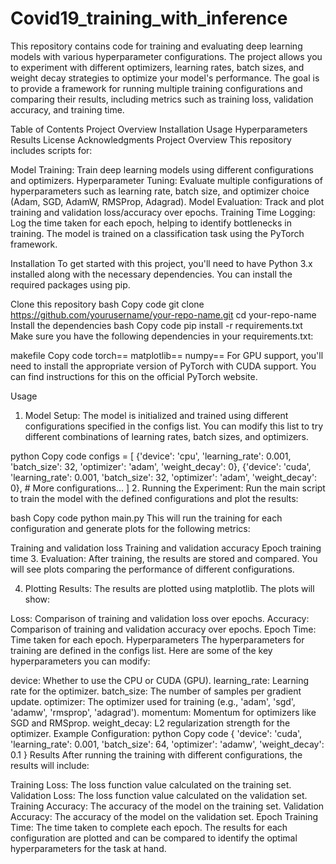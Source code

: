 # Covid19_training_with_inference

This repository contains code for training and evaluating deep learning models with various hyperparameter configurations. The project allows you to experiment with different optimizers, learning rates, batch sizes, and weight decay strategies to optimize your model's performance. The goal is to provide a framework for running multiple training configurations and comparing their results, including metrics such as training loss, validation accuracy, and training time.

Table of Contents
Project Overview
Installation
Usage
Hyperparameters
Results
License
Acknowledgments
Project Overview
This repository includes scripts for:

Model Training: Train deep learning models using different configurations and optimizers.
Hyperparameter Tuning: Evaluate multiple configurations of hyperparameters such as learning rate, batch size, and optimizer choice (Adam, SGD, AdamW, RMSProp, Adagrad).
Model Evaluation: Track and plot training and validation loss/accuracy over epochs.
Training Time Logging: Log the time taken for each epoch, helping to identify bottlenecks in training.
The model is trained on a classification task using the PyTorch framework.

Installation
To get started with this project, you'll need to have Python 3.x installed along with the necessary dependencies. You can install the required packages using pip.

Clone this repository
bash
Copy code
git clone https://github.com/yourusername/your-repo-name.git
cd your-repo-name
Install the dependencies
bash
Copy code
pip install -r requirements.txt
Make sure you have the following dependencies in your requirements.txt:

makefile
Copy code
torch==<version>
matplotlib==<version>
numpy==<version>
For GPU support, you'll need to install the appropriate version of PyTorch with CUDA support. You can find instructions for this on the official PyTorch website.

Usage
1. Model Setup:
The model is initialized and trained using different configurations specified in the configs list. You can modify this list to try different combinations of learning rates, batch sizes, and optimizers.

python
Copy code
configs = [
    {'device': 'cpu', 'learning_rate': 0.001, 'batch_size': 32, 'optimizer': 'adam', 'weight_decay': 0},
    {'device': 'cuda', 'learning_rate': 0.001, 'batch_size': 32, 'optimizer': 'adam', 'weight_decay': 0},
    # More configurations...
]
2. Running the Experiment:
Run the main script to train the model with the defined configurations and plot the results:

bash
Copy code
python main.py
This will run the training for each configuration and generate plots for the following metrics:

Training and validation loss
Training and validation accuracy
Epoch training time
3. Evaluation:
After training, the results are stored and compared. You will see plots comparing the performance of different configurations.

4. Plotting Results:
The results are plotted using matplotlib. The plots will show:

Loss: Comparison of training and validation loss over epochs.
Accuracy: Comparison of training and validation accuracy over epochs.
Epoch Time: Time taken for each epoch.
Hyperparameters
The hyperparameters for training are defined in the configs list. Here are some of the key hyperparameters you can modify:

device: Whether to use the CPU or CUDA (GPU).
learning_rate: Learning rate for the optimizer.
batch_size: The number of samples per gradient update.
optimizer: The optimizer used for training (e.g., 'adam', 'sgd', 'adamw', 'rmsprop', 'adagrad').
momentum: Momentum for optimizers like SGD and RMSprop.
weight_decay: L2 regularization strength for the optimizer.
Example Configuration:
python
Copy code
{
    'device': 'cuda',
    'learning_rate': 0.001,
    'batch_size': 64,
    'optimizer': 'adamw',
    'weight_decay': 0.1
}
Results
After running the training with different configurations, the results will include:

Training Loss: The loss function value calculated on the training set.
Validation Loss: The loss function value calculated on the validation set.
Training Accuracy: The accuracy of the model on the training set.
Validation Accuracy: The accuracy of the model on the validation set.
Epoch Training Time: The time taken to complete each epoch.
The results for each configuration are plotted and can be compared to identify the optimal hyperparameters for the task at hand.
